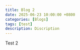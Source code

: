 ```yaml
---
title: Blog 2
date: 2025-06-23 10:00:00 +0800
categories: [Blogs]
tags: [test]
description: Discription
---
```


Test 2